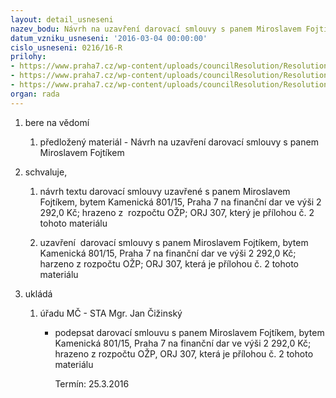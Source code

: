 ```yaml
---
layout: detail_usneseni
nazev_bodu: Návrh na uzavření darovací smlouvy s panem Miroslavem Fojtíkem
datum_vzniku_usneseni: '2016-03-04 00:00:00'
cislo_usneseni: 0216/16-R
prilohy:
- https://www.praha7.cz/wp-content/uploads/councilResolution/Resolutions/28491/export/Fojtik_1_verejna~28210.docx
- https://www.praha7.cz/wp-content/uploads/councilResolution/Resolutions/28491/export/Fojtik_1_verejna~28209.docx
- https://www.praha7.cz/wp-content/uploads/councilResolution/Resolutions/28491/export/export~299930.pdf
organ: rada
---
```

<OL class=urzList_view id=urzList>
<LI class=urzClass1><SPAN name="1">bere na vědomí</SPAN> 
<OL class=urzOlClass>
<LI class=urzClass2 style="TEXT-ALIGN: left"><SPAN>
<P>předložený materiál - Návrh na uzavření darovací smlouvy s panem Miroslavem Fojtíkem</P></SPAN></LI></OL></LI>
<LI class=urzClass1><SPAN name="89">schvaluje,</SPAN> 
<OL class=urzOlClass>
<LI class=urzClass2 style="TEXT-ALIGN: left"><SPAN>
<P>návrh textu darovací smlouvy uzavřené s panem Miroslavem Fojtíkem, bytem Kamenická 801/15, Praha 7 na finanční dar ve výši 2 292,0 Kč; hrazeno z&nbsp; rozpočtu OŽP;&nbsp;ORJ 307, který je přílohou č. 2 tohoto materiálu</P></SPAN></LI>
<LI class=urzClass2 style="TEXT-ALIGN: left"><SPAN>
<P>uzavření&nbsp; darovací smlouvy&nbsp;s panem Miroslavem Fojtíkem, bytem Kamenická 801/15, Praha 7 na finanční dar ve výši 2 292,0 Kč; harzeno z rozpočtu OŽP; ORJ 307, která je přílohou č. 2 tohoto materiálu</P></SPAN></LI></OL></LI>
<LI class=urzClass1 id=urzUkoly><SPAN name="1">ukládá</SPAN>
<OL class=urzOlClass>
<LI class=urzClass2><SPAN>
<P>úřadu MČ - STA Mgr. Jan Čižinský</P></SPAN>
<UL class=urzUlClass>
<LI class=urzClass3><SPAN>
<P>podepsat darovací smlouvu s panem Miroslavem Fojtíkem, bytem Kamenická 801/15, Praha 7 na finanční dar ve výši 2 292,0 Kč; hrazeno z rozpočtu OŽP, ORJ 307, která je přílohou č. 2 tohoto materiálu</P></SPAN><SPAN class=urzUkolTermin>Termín:&nbsp;25.3.2016</SPAN></LI></UL></LI></OL></LI></OL>